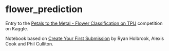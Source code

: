 # flower_prediction
Entry to the [Petals to the Metal - Flower Classification on TPU](https://www.kaggle.com/competitions/tpu-getting-started) competition on Kaggle.

Notebook based on [Create Your First Submission](https://www.kaggle.com/code/ryanholbrook/create-your-first-submission) by Ryan Holbrook, Alexis Cook and Phil Culliton.
